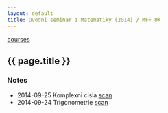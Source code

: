 ```yaml
---
layout: default
title: Uvodni seminar z Matematiky (2014) / MFF UK
---
```


[courses](.)

## {{ page.title }}

### Notes

* 2014-09-25 Komplexni cisla [scan](http://notes.drive.ondrejsika.com/mff/2014/uvodni-seminar-z-matematiky/komplexni-cisla.pdf)
* 2014-09-24 Trigonometrie [scan](http://notes.drive.ondrejsika.com/mff/2014/uvodni-seminar-z-matematiky/trigonometrie.pdf)
